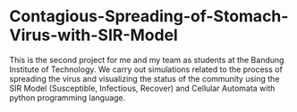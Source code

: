 # Contagious-Spreading-of-Stomach-Virus-with-SIR-Model
This is the second project for me and my team as students at the Bandung Institute of Technology. We carry out simulations related to the process of spreading the virus and visualizing the status of the community using the SIR Model (Susceptible, Infectious, Recover) and Cellular Automata with python programming language.
